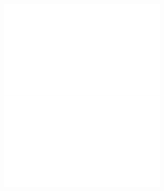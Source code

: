 ![](https://github.com/tusharhero/github-stats/blob/master/generated/overview.svg)
![](https://github.com/tusharhero/github-stats/blob/master/generated/languages.svg)
